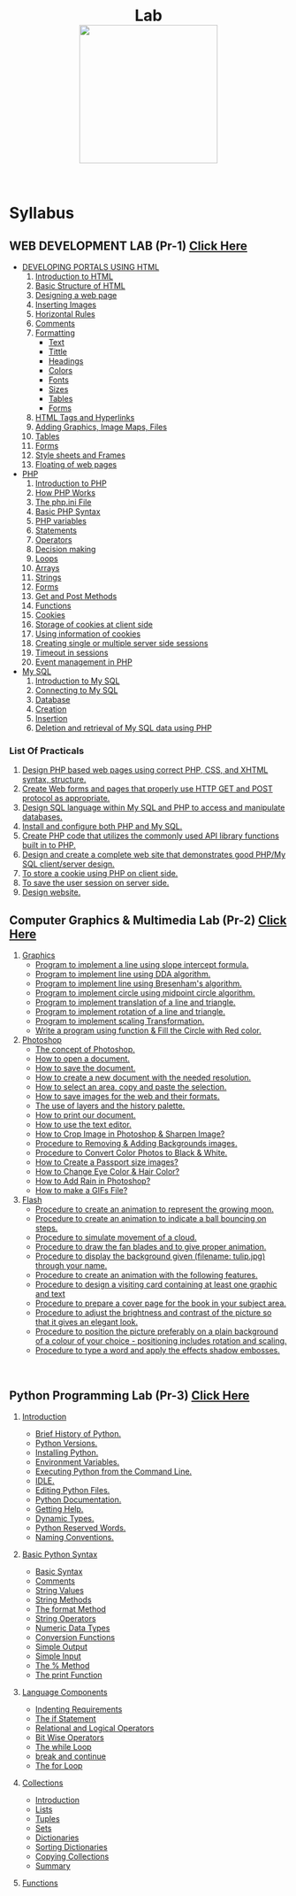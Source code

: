 <!-- PHP
Introduction to PHP: How PHP Works , The php.ini File, Basic PHP Syntax, PHP 
variables, statements, operators, decision making, loops, arrays, strings, forms, get 
and post methods, functions.
Introduction to cookies, storage of cookies at client side, Using information of cookies. 
Creating single or multiple server side sessions. Timeout in sessions, Event 
management in PHP. Introduction to content management systems based on PHP. 

 PHP and My SQL
Introduction to My SQL, connecting to My SQL, database, creation, insertion, deletion 
and retrieval of My SQL data using PHP.

LIST OF PRACTICALS
1. Design PHP based web pages using correct PHP, CSS, and XHTML syntax, structure.
2. Create Web forms and pages that properly use HTTP GET and POST protocol as
appropriate.
3 Design SQL language within My SQL and PHP to access and manipulate databases.
4. Install and configure both PHP and My SQL.
5 Create PHP code that utilizes the commonly used API library functions built in to PHP.
6. Design and create a complete web site that demonstrates good PHP/My SQL 
client/server design.
7. To store a cookie using PHP on client side.
8. To save the user session on server side.
9. Design website.

PR-2 Computer Graphics & Multimedia Lab

LIST OF PRACTICALS
Graphics
1. Program to implement a line using slope intercept formula.
2. Program to implement line using DDA algorithm.
3. Program to implement line using Bresenham’s algorithm.
4. Program to implement circle using mid-point algorithm.
5. Program to implement translation of a line and triangle.
6. Program to implement rotation of a line and triangle.
7. Program to implement scaling transformation.
8. Write a program using function & Fill the Circle with Red color.
Photoshop
1. The concept of Photoshop. 
2. How to open a document. How to save the document .
3. How to create a new document with the needed resolution. 
4. How to select an area, copy and paste the selection. 
5. How to save images for the web and their formats. 
6. The use of layers and the history palette. How to print our document. 
7. How to use the text editor. How to Crop Image in Photoshop & Sharpen Image?
20
8. Procedure to Removing & Adding Backgrounds images. Procedure to Convert Color 
Photos to Black & White.
9. How to Create a Passport size images? How to Change Eye Color & Hair Color?
10. How to Add Rain in Photoshop? How to make a GIFs File?
Flash
1. Procedure to create an animation to represent the growing moon.
2. Procedure to create an animation to indicate a ball bouncing on steps.
3. Procedure to simulate movement of a cloud. Procedure to draw the fan blades and to 
give proper animation. Procedure to display the background given (filename: tulip.jpg) 
through your name.
4. Procedure to create an animation with the following features.
5. Procedure to design a visiting card containing at least one graphic and text 
information.
6. Procedure to prepare a cover page for the book in your subject area. Plan your own 
design. Procedure to adjust the brightness and contrast of the picture so that it gives 
an elegant look.
7. Procedure to position the picture preferably on a plain background of a colour of your 
choice - positioning includes rotation and scaling.
8. Procedure to type a word and apply the effects shadow embosses.

-->


<h1 align="center">
<br>
  Lab
<br>
<img src="https://github.com/basu021/lab/blob/main/elements/logo.svg" height="250" align="center" />
<br>
<img src="https://img.shields.io/github/last-commit/basu021/lab" alt="">
<img src="https://img.shields.io/github/contributors/basu021/lab" alt="">
<img src="https://img.shields.io/github/stars/basu021?style=social" alt="">
<img src="https://img.shields.io/github/repo-size/basu021/lab" alt="">
<img src="https://img.shields.io/github/languages/code-size/basu021/lab?style=flat-square" alt="">
<img src="https://img.shields.io/github/directory-file-count/basu021/lab?style=flat-square" alt="">
<img src="https://img.shields.io/tokei/lines/github/basu021/lab?style=flat-square" alt="">
<img src="https://img.shields.io/github/issues-pr/basu021/lab?style=flat-square" alt="">
<img src="https://img.shields.io/github/issues/basu021/lab?style=flat-square" alt="">
<img src="https://img.shields.io/github/license/basu021/lab?style=flat-square" alt="">
<br>

</h1>

# Syllabus

## WEB DEVELOPMENT LAB (Pr-1) <a href="">Click Here</a>

- [DEVELOPING PORTALS USING HTML]()
    1. [Introduction to HTML]()
    1. [Basic Structure of HTML]()
    1. [Designing a web page]()
    4. [Inserting Images]()
    5. [Horizontal Rules]()
    6. [Comments]()
    7. [Formatting]()
        - [Text]()
        - [Tittle]()
        - [Headings]()
        - [Colors]()
        - [Fonts]()
        - [Sizes]()
        - [Tables]()
        - [Forms]()
    8. [HTML Tags and Hyperlinks]()
    9. [Adding Graphics, Image Maps, Files]()
    10. [Tables]()
    11. [Forms]()
    12. [Style sheets and Frames]()
    13. [Floating of web pages]()
- [PHP]()
    1. [Introduction to PHP]()
    2. [How PHP Works]()
    3. [The php.ini File]()
    4. [Basic PHP Syntax]()
    5. [PHP variables]()
    6. [Statements]()
    7. [Operators]()
    8. [Decision making]()
    9. [Loops]()
    10. [Arrays]()
    11. [Strings]()
    12. [Forms]()
    13. [Get and Post Methods]()
    14. [Functions]()
    15. [Cookies]()
    16. [Storage of cookies at client side]()
    17. [Using information of cookies]()
    18. [Creating single or multiple server side sessions]()
    19. [Timeout in sessions]()
    20. [Event management in PHP]()
- [My SQL]()
    1. [Introduction to My SQL]()
    2. [Connecting to My SQL]()
    3. [Database]()
    4. [Creation]()
    5. [Insertion]()
    6. [Deletion and retrieval of My SQL data using PHP]()

### List Of Practicals

1. [Design PHP based web pages using correct PHP, CSS, and XHTML syntax, structure.]()
2. [Create Web forms and pages that properly use HTTP GET and POST protocol as appropriate.]()
3. [Design SQL language within My SQL and PHP to access and manipulate databases.]()
4. [Install and configure both PHP and My SQL.]()
5. [Create PHP code that utilizes the commonly used API library functions built in to PHP.]()
6. [Design and create a complete web site that demonstrates good PHP/My SQL client/server design.]()
7. [To store a cookie using PHP on client side.]()
8. [To save the user session on server side.]()
9. [Design website.]() 

## Computer Graphics & Multimedia Lab (Pr-2) <a href="">Click Here</a>

1. [Graphics]()
    - [Program to implement a line using slope intercept formula.]()
    - [Program to implement line using DDA algorithm.]()
    - [Program to implement line using Bresenham's algorithm.]()
    - [Program to implement circle using midpoint circle algorithm.]()
    - [Program to implement translation of a line and triangle.]()
    - [Program to implement rotation of a line and triangle.]()
    - [Program to implement scaling Transformation.]()
    - [Write a program using function & Fill the Circle with Red color.]()
2. [Photoshop]()
    - [The concept of Photoshop.]()
    - [How to open a document.]()
    - [How to save the document.]()
    - [How to create a new document with the needed resolution.]()
    - [How to select an area, copy and paste the selection.]()
    - [How to save images for the web and their formats.]()
    - [The use of layers and the history palette.]()
    - [How to print our document.]()
    - [How to use the text editor.]()
    - [How to Crop Image in Photoshop & Sharpen Image?]()
    - [Procedure to Removing & Adding Backgrounds images.]()
    - [Procedure to Convert Color Photos to Black & White.]()
    - [How to Create a Passport size images?]()
    - [How to Change Eye Color & Hair Color?]()
    - [How to Add Rain in Photoshop?]()
    - [How to make a GIFs File?]()
3. [Flash]()
    - [Procedure to create an animation to represent the growing moon.]()
    - [Procedure to create an animation to indicate a ball bouncing on steps.]()
    - [Procedure to simulate movement of a cloud.]()
    - [Procedure to draw the fan blades and to give proper animation.]()
    - [Procedure to display the background given (filename: tulip.jpg) through your name.]()
    - [Procedure to create an animation with the following features.]()
    - [Procedure to design a visiting card containing at least one graphic and text]()
    - [Procedure to prepare a cover page for the book in your subject area.]()
    - [Procedure to adjust the brightness and contrast of the picture so that it gives an elegant look.]()
    - [Procedure to position the picture preferably on a plain background of a colour of your choice - positioning includes rotation and scaling.]()
    - [Procedure to type a word and apply the effects shadow embosses.]()
    

<br>


##  Python Programming Lab (Pr-3) <a href="">Click Here</a>

1. [Introduction]()
    - [ Brief History of Python.]()
    - [ Python Versions.]()
    - [ Installing Python.]()
    - [ Environment Variables.]()
    - [ Executing Python from the Command Line.]()
    - [ IDLE.]()
    - [ Editing Python Files.]()
    - [ Python Documentation.]()
    - [ Getting Help.]()
    - [ Dynamic Types.]()
    - [ Python Reserved Words.]()
    - [ Naming Conventions.]()

2. [ Basic Python Syntax]()
    - [ Basic Syntax]()
    - [ Comments]()
    - [ String Values]()
    - [ String Methods]()
    - [ The format Method]()
    - [ String Operators]()
    - [ Numeric Data Types]()
    - [ Conversion Functions]()
    - [ Simple Output]()
    - [ Simple Input]()
    - [ The % Method]()
    - [ The print Function]()
3. [Language Components]()
    - [Indenting Requirements]()
    - [The if Statement]()
    - [Relational and Logical Operators]()
    - [Bit Wise Operators]()
    - [The while Loop]()
    - [break and continue]()
    - [The for Loop]()
4. [Collections]()
    - [Introduction ]()
    - [Lists]()
    - [Tuples]()
    - [Sets]()
    - [Dictionaries]()
    - [Sorting Dictionaries]()
    - [Copying Collections]()
    - [Summary]()
5. [Functions]()
    



